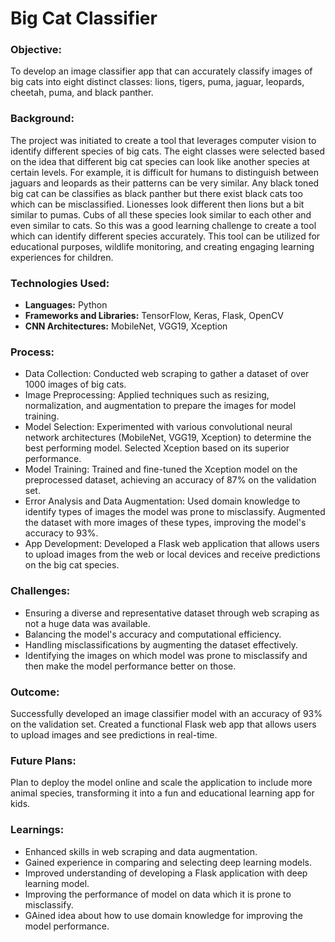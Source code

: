 # Big Cat Classifier

### Objective:
To develop an image classifier app that can accurately classify images of big cats into eight distinct classes: lions, tigers, puma, jaguar, leopards, cheetah, puma, and black panther.

### Background:
The project was initiated to create a tool that leverages computer vision to identify different species of big cats. The eight classes were selected based on the idea that different big cat species can look like another species at certain levels. For example, it is difficult for humans to distinguish between jaguars and leopards as their patterns can be very similar. Any black toned big cat can be classifies as black panther but there exist black cats too which can be misclassified. Lionesses look different then lions but a bit similar to pumas. Cubs of all these species look similar to each other and even similar to cats. So this was a good learning challenge to create a tool which can identify different species accurately. This tool can be utilized for educational purposes, wildlife monitoring, and creating engaging learning experiences for children.

### Technologies Used:
+ **Languages:** Python
+ **Frameworks and Libraries:** TensorFlow, Keras, Flask, OpenCV
+ **CNN Architectures:** MobileNet, VGG19, Xception

### Process:
+ Data Collection: Conducted web scraping to gather a dataset of over 1000 images of big cats.
+ Image Preprocessing: Applied techniques such as resizing, normalization, and augmentation to prepare the images for model training.
+ Model Selection: Experimented with various convolutional neural network architectures (MobileNet, VGG19, Xception) to determine the best performing model. Selected Xception based on its superior performance.
+ Model Training: Trained and fine-tuned the Xception model on the preprocessed dataset, achieving an accuracy of 87% on the validation set.
+ Error Analysis and Data Augmentation: Used domain knowledge to identify types of images the model was prone to misclassify. Augmented the dataset with more images of these types, improving the model's accuracy to 93%.
+ App Development: Developed a Flask web application that allows users to upload images from the web or local devices and receive predictions on the big cat species.

### Challenges:
+ Ensuring a diverse and representative dataset through web scraping as not a huge data was available.
+ Balancing the model's accuracy and computational efficiency.
+ Handling misclassifications by augmenting the dataset effectively.
+ Identifying the images on which model was prone to misclassify and then make the model performance better on those.

### Outcome:
Successfully developed an image classifier model with an accuracy of 93% on the validation set. Created a functional Flask web app that allows users to upload images and see predictions in real-time.

### Future Plans:
Plan to deploy the model online and scale the application to include more animal species, transforming it into a fun and educational learning app for kids.

### Learnings:
+ Enhanced skills in web scraping and data augmentation.
+ Gained experience in comparing and selecting deep learning models.
+ Improved understanding of developing a Flask application with deep learning model.
+ Improving the performance of model on data which it is prone to misclassify.
+ GAined idea about how to use domain knowledge for improving the model performance.

